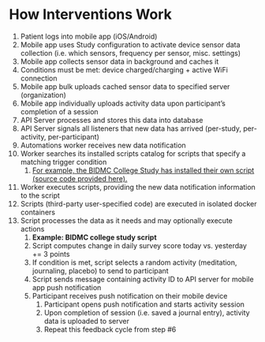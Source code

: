 # How Interventions Work

1. Patient logs into mobile app (iOS/Android)
2. Mobile app uses Study configuration to activate device sensor data collection (i.e. which sensors, frequency per sensor, misc. settings)
3. Mobile app collects sensor data in background and caches it
4. Conditions must be met: device charged/charging + active WiFi connection
5. Mobile app bulk uploads cached sensor data to specified server (organization) 
6. Mobile app individually uploads activity data upon participant’s completion of a session
7. API Server processes and stores this data into database 
8. API Server signals all listeners that new data has arrived (per-study, per-activity, per-participant)
9. Automations worker receives new data notification
10. Worker searches its installed scripts catalog for scripts that specify a matching trigger condition
    1. [For example, the BIDMC College Study has installed their own script (source code provided here).](https://github.com/BIDMCDigitalPsychiatry/LAMP-college-study/blob/master/main.py)
11. Worker executes scripts, providing the new data notification information to the script
12. Scripts (third-party user-specified code) are executed in isolated docker containers
13. Script processes the data as it needs and may optionally execute actions
    1. **Example: BIDMC college study script**
    2. Script computes change in daily survey score today vs. yesterday += 3 points
    3. If condition is met, script selects a random activity (meditation, journaling, placebo) to send to participant 
    4. Script sends message containing activity ID to API server for mobile app push notification
    5. Participant receives push notification on their mobile device 
        1. Participant opens push notification and starts activity session
        2. Upon completion of session (i.e. saved a journal entry), activity data is uploaded to server
        3. Repeat this feedback cycle from step #6

